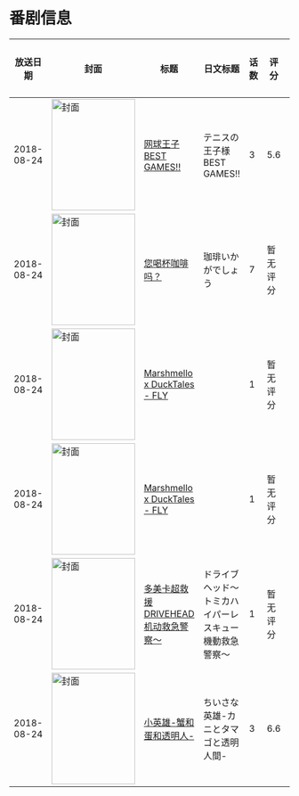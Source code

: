 # 番剧信息

|放送日期|封面|标题|日文标题|话数|评分|评分人数|
|---|---|---|---|---|---|---|
|2018-08-24|<img src="https://lain.bgm.tv/pic/cover/c/f3/6d/232715_11VB3.jpg" alt="封面" style="width:150px;height:200px;object-fit:cover;">|[网球王子 BEST GAMES!!](https://bangumi.tv/subject/232715)|テニスの王子様 BEST GAMES!!|3|5.6|43人评分|
|2018-08-24|<img src="https://lain.bgm.tv/pic/cover/c/c7/c2/258274_SNw0t.jpg" alt="封面" style="width:150px;height:200px;object-fit:cover;">|[您喝杯咖啡吗？](https://bangumi.tv/subject/258274)|珈琲いかがでしょう|7|暂无评分|少于10人评分|
|2018-08-24|<img src="https://lain.bgm.tv/pic/cover/c/47/4e/526374_3HYt6.jpg" alt="封面" style="width:150px;height:200px;object-fit:cover;">|[Marshmello x DuckTales - FLY](https://bangumi.tv/subject/526374)||1|暂无评分|少于10人评分|
|2018-08-24|<img src="https://lain.bgm.tv/pic/cover/c/47/4e/526374_3HYt6.jpg" alt="封面" style="width:150px;height:200px;object-fit:cover;">|[Marshmello x DuckTales - FLY](https://bangumi.tv/subject/526374)||1|暂无评分|少于10人评分|
|2018-08-24|<img src="https://lain.bgm.tv/pic/cover/c/f3/b8/247819_3eBp9.jpg" alt="封面" style="width:150px;height:200px;object-fit:cover;">|[多美卡超救援 DRIVEHEAD 机动救急警察〜](https://bangumi.tv/subject/247819)|ドライブヘッド〜トミカハイパーレスキュー 機動救急警察〜|1|暂无评分|少于10人评分|
|2018-08-24|<img src="https://lain.bgm.tv/pic/cover/c/38/35/241441_o3As7.jpg" alt="封面" style="width:150px;height:200px;object-fit:cover;">|[小英雄-蟹和蛋和透明人-](https://bangumi.tv/subject/241441)|ちいさな英雄-カニとタマゴと透明人間-|3|6.6|194人评分|
